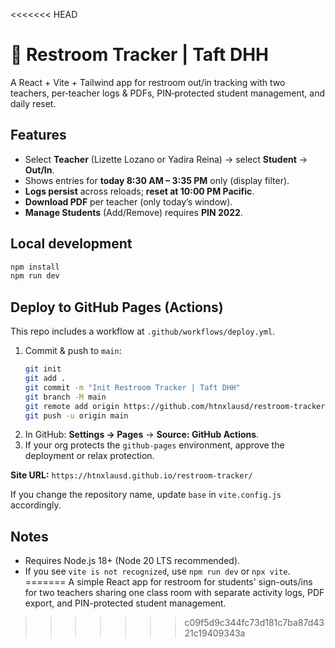 <<<<<<< HEAD
# 🚻 Restroom Tracker | Taft DHH

A React + Vite + Tailwind app for restroom out/in tracking with two teachers, per‑teacher logs & PDFs, PIN‑protected student management, and daily reset.

## Features
- Select **Teacher** (Lizette Lozano or Yadira Reina) → select **Student** → **Out/In**.
- Shows entries for **today 8:30 AM – 3:35 PM** only (display filter).
- **Logs persist** across reloads; **reset at 10:00 PM Pacific**.
- **Download PDF** per teacher (only today’s window).
- **Manage Students** (Add/Remove) requires **PIN 2022**.

## Local development
```bash
npm install
npm run dev
```

## Deploy to GitHub Pages (Actions)
This repo includes a workflow at `.github/workflows/deploy.yml`.
1. Commit & push to `main`:
   ```bash
   git init
   git add .
   git commit -m "Init Restroom Tracker | Taft DHH"
   git branch -M main
   git remote add origin https://github.com/htnxlausd/restroom-tracker.git
   git push -u origin main
   ```
2. In GitHub: **Settings → Pages** → **Source: GitHub Actions**.
3. If your org protects the `github-pages` environment, approve the deployment or relax protection.

**Site URL:** `https://htnxlausd.github.io/restroom-tracker/`

If you change the repository name, update `base` in `vite.config.js` accordingly.

## Notes
- Requires Node.js 18+ (Node 20 LTS recommended).
- If you see `vite is not recognized`, use `npm run dev` or `npx vite`.
=======
A simple React app for restroom for students' sign-outs/ins for two teachers sharing one class room with separate activity logs, PDF export, and PIN-protected student management.

>>>>>>> c09f5d9c344fc73d181c7ba87d4321c19409343a
